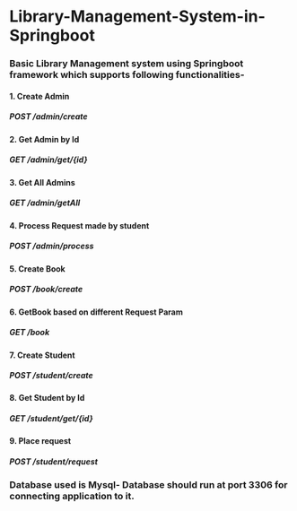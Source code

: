 # Library-Management-System-in-Springboot

### Basic Library Management system using Springboot framework which supports following functionalities-

#### 1. Create Admin
##### POST  /admin/create

#### 2. Get Admin by Id
##### GET  /admin/get/{id}

#### 3. Get All Admins
##### GET /admin/getAll

#### 4. Process Request made by student
##### POST /admin/process

#### 5. Create Book
##### POST /book/create

#### 6. GetBook based on different Request Param
##### GET  /book  

#### 7. Create Student
##### POST /student/create

#### 8. Get Student by Id
##### GET /student/get/{id}

#### 9. Place request 
##### POST /student/request

### Database used is Mysql- Database should run at port 3306 for connecting application to it.
